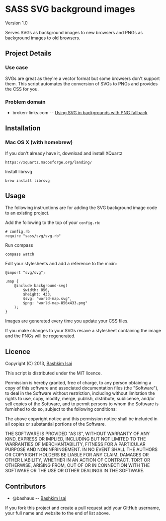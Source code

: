 # SASS SVG background images

Version 1.0

Serves SVGs as background images to new browsers and PNGs as background images to old browsers.

## Project Details

### Use case

SVGs are great as they're a vector format but some browsers don't support them. 
This script automates the conversion of SVGs to PNGs and provides the CSS for you.

### Problem domain

* broken-links.com -- [Using SVG in backgrounds with PNG fallback](http://www.broken-links.com/2010/06/14/using-svg-in-backgrounds-with-png-fallback/)

## Installation

### Mac OS X (with homebrew)

If you don't already have it, download and install XQuartz

    https://xquartz.macosforge.org/landing/

Install librsvg

    brew install librsvg

## Usage

The following instructions are for adding the SVG background image code to an existing project. 

Add the following to the top of your `config.rb`:

    # config.rb
    require "sass/svg/svg.rb"

Run compass

    compass watch

Edit your stylesheets and add a reference to the mixin:

    @import "svg/svg";

    .map {
        @include background-svg(
            $width: 856, 
            $height: 433, 
            $svg: "world-map.svg", 
            $png: "world-map-856x433.png"
        );
    }

Images are generated every time you update your CSS files. 

If you make changes to your SVGs resave a stylesheet containing the image and the PNGs will be regenerated.

## Licence

Copyright (C) 2013, [Bashkim Isai](http://www.bashkim.com.au)

This script is distributed under the MIT licence.

Permission is hereby granted, free of charge, to any person obtaining a copy of this software and associated documentation files (the "Software"), to deal in the Software without restriction, including without limitation the rights to use, copy, modify, merge, publish, distribute, sublicense, and/or sell copies of the Software, and to permit persons to whom the Software is furnished to do so, subject to the following conditions:

The above copyright notice and this permission notice shall be included in all copies or substantial portions of the Software.

THE SOFTWARE IS PROVIDED "AS IS", WITHOUT WARRANTY OF ANY KIND, EXPRESS OR IMPLIED, INCLUDING BUT NOT LIMITED TO THE WARRANTIES OF MERCHANTABILITY, FITNESS FOR A PARTICULAR PURPOSE AND NONINFRINGEMENT. IN NO EVENT SHALL THE AUTHORS OR COPYRIGHT HOLDERS BE LIABLE FOR ANY CLAIM, DAMAGES OR OTHER LIABILITY, WHETHER IN AN ACTION OF CONTRACT, TORT OR OTHERWISE, ARISING FROM, OUT OF OR IN CONNECTION WITH THE SOFTWARE OR THE USE OR OTHER DEALINGS IN THE SOFTWARE.

## Contributors

* @bashaus -- [Bashkim Isai](http://www.bashkim.com.au/)

If you fork this project and create a pull request add your GitHub username, your full name and website to the end of list above.